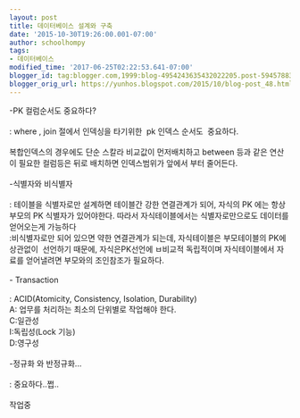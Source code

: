 ```yaml
---
layout: post
title: 데이터베이스 설계와 구축
date: '2015-10-30T19:26:00.001-07:00'
author: schoolhompy
tags:
- 데이터베이스
modified_time: '2017-06-25T02:22:53.641-07:00'
blogger_id: tag:blogger.com,1999:blog-4954243635432022205.post-5945788331784641121
blogger_orig_url: https://yunhos.blogspot.com/2015/10/blog-post_48.html
---
```


-PK 컬럼순서도 중요하다?<br/><br/>: where , join 절에서 인덱싱을 타기위한  pk 인덱스 순서도  중요하다.<br/><br/>복합인덱스의 경우에도 단순 스칼라 비교값이 먼저배치하고 between 등과 같은 연산이 필요한 컬럼등은 뒤로 배치하면 인덱스범위가 앞에서 부터 줄어든다.<br/><br/>-식별자와 비식별자<br/><br/>: 테이블을 식별자로만 설계하면 테이블간 강한 연결관계가 되어, 자식의 PK 에는 항상 부모의 PK 식별자가 있어야한다. 따라서 자식테이블에서는 식별자로만으로도 데이터를 얻어오는게 가능하다<br/>:비식별자로만 되어 있으면 약한 연결관계가 되는데, 자식테이블은 부모테이블의 PK에 상관없이  선언하기 때문에, 자식은PK선언에 ㅂ비교적 독립적이며 자식테이블에서 자료를 얻어낼려면 부모와의 조인참조가 필요하다.<br/><br/>- Transaction<br/><br/>: ACID(Atomicity, Consistency, Isolation, Durability)<br/>A: 업무를 처리하는 최소의 단위별로 작업해야 한다.<br/>C:일관성<br/>I:독립성(Lock 기능)<br/>D:영구성<br/><br/>-정규화 와 반정규화...<br/><br/>: 중요하다..쩝..<br/><br/>작업중